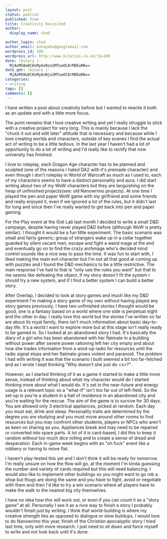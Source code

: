 ```yaml
---
layout: post
status: publish
published: true
title: Creativity Revisited
author:
  display_name: chad

author_login: chad
author_email: katayoku@googlemail.com
wordpress_id: 109
wordpress_url: http://www.kitation.co.uk/?p=109
date: !binary |-
  MjAxMS0wOC0xMyAxNzo1MTowOCArMDEwMA==
date_gmt: !binary |-
  MjAxMS0wOC0xMyAxNjo1MTowOCArMDEwMA==
categories:
- writing
tags: []
comments: []
---
```

<p>I have written a post about creativity before but I wanted to rewrite it both as an update and with a little more focus.</p>
<p>The point remains that I love creative writing and yet I really struggle to stick with a creative project for very long. This is mainly because I lack the "chuck it out and edit later" attitude that is necessary and because while I love creating worlds and characters, outside of key scenes I find the actual act of writing to be a little tedious. In the last year I haven't had a lot of opportunity to do a lot of writing and I'd really like to rectify that now university has finished.</p>
<!--more-->
<p>I love to roleplay, each Dragon Age character has to be planned and sculpted (one of the reasons I hated DA2 with it's premade character) and even though I don't roleplay in World of Warcraft as much as I used to, each of my characters seems to have a distinct personality and aura. I did start writing about two of my WoW characters but they are languishing on the heap of unfinished projects(see: old Nanowrimo projects). At one time I played the pen and paper WoW game with my girlfriend and some friends and really enjoyed it, even if we ignored a lot of the rules, but it didn't last for long and since then I've really wanted to get back into pen and paper gaming.</p>
<p>For the Play event at the Gist Lab last month I decided to write a small D&amp;D campaign, despite having never played D&amp;D before (although WoW is pretty similar). I thought it would be a fun little experiment. The basic scenario was small and fairly generic; group of strangers wake up in a cellar together guarded by silent vacant men, escape and fight a weird mage at the end and eventually go on to find the crazy archmage who's decided mind control sounds like a nice way to pass the time. It was fun to start with, I liked making the main evil character but I'm not all that good at coming up with puzzles and I found the D&amp;D mechanics to be a little restrictive. The main response I've had to that is "only use the rules you want" but that to me seems like defeating the object, if my story doesn't fit the system I should try a new system, and if I find a better system I can build a better story.</p>
<p>After Overlap, I decided to look at story games and much like my D&amp;D experiment I'm making a story game of my own without having played any story games previously. I have two unfinished stories I thought would be good, one is a fantasy based on a world where one side is perpetual night and the other in day. I really love this world but the stories I've written so far are about its royal family, there isn't much information about basic day-to-day life. It's a world I want to explore more but at this stage isn't really ready to be gamed in. So I looked at an abandoned story I had. It's basically the diary of a girl who has been abandoned with her flatmate in a building without power after severe power rationing left her city empty and about how she trades information from a wind-up radio for resources until the radio signal stops and her flatmate grows violent and paranoid. The problem I had with writing it was that the scenario I built seemed a bit too far-fetched and as I wrote I kept thinking "Why doesn't she just do &lt;x&gt;?".</p>
<p>However, as I started thinking of it as a game it started to make a little more sense, instead of thinking about what my character would do I started thinking more about what I would do. It's set in the near-future and energy usage is a relevant topic so a "what-if" isn't too far out of left-field. So the set-up is you're a student in a hall of residence in an abandoned city and you're waiting for the rescue. The aim of the game is to survive for 30 days. You are allowed only 3 electrical appliances, picked at random. Each day you must eat, drink and sleep. Personality traits are determined by the degree you are studying and you must move around other rooms to find resources but you may confront other students, players or NPCs who aren't as keen on sharing as you. Appliances break and may need to be repaired or converted into spare parts. A lot of it is card-based, I did this to keep it random without too much dice rolling and to create a sense of dread and desperation. Each in-game week begins with an "oh fuck" event like a robbery or having to move flat.</p>
<p>I haven't play-tested this yet and I don't think it will be ready for tomorrow. I'm really unsure on how the flow will go, at the moment I'm kinda guessing the number and variety of cards required but this will need balancing. I would also like to implement other buildings so you might want to go rob a shop but thugs are doing the same and you have to fight, avoid or negotiate with them and then I'd like to try a win scenario where all players have to make the walk to the nearest big city themselves.</p>
<p>I have no idea how this will work out, or even if you can count it as a "story game" at all. Personally I see it as a nice way to finish a story I probably wouldn't finish just by writing. I think that world-building is where my creative strength lies as opposed to dialogue or slow buildups. I would love to do Nanowrimo this year, finish of the Christian apocalyptic story I tried last time, only with more research. I just need to sit down and force myself to write and not look back until it's done.</p>
<p>&nbsp;</p>
<p>&nbsp;</p>
